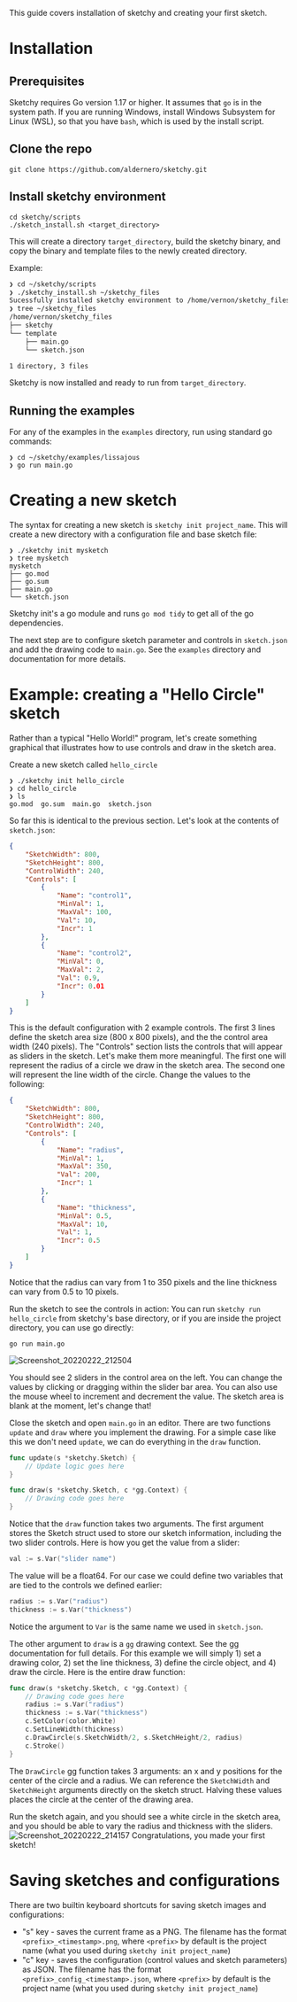 This guide covers installation of sketchy and creating your first sketch.

# Installation

## Prerequisites
Sketchy requires Go version 1.17 or higher. It assumes that `go` is in the system path. If you are running Windows, install Windows Subsystem for Linux (WSL), so that you have `bash`, which is used by the install script.

## Clone the repo

```shell
git clone https://github.com/aldernero/sketchy.git
```
## Install sketchy environment
```shell
cd sketchy/scripts
./sketch_install.sh <target_directory>
```
This will create a directory `target_directory`, build the sketchy binary, and copy the binary and template files to the newly created directory.

Example:

```bash
❯ cd ~/sketchy/scripts
❯ ./sketchy_install.sh ~/sketchy_files
Sucessfully installed sketchy environment to /home/vernon/sketchy_files
❯ tree ~/sketchy_files
/home/vernon/sketchy_files
├── sketchy
└── template
    ├── main.go
    └── sketch.json

1 directory, 3 files
```
Sketchy is now installed and ready to run from `target_directory`.

## Running the examples
For any of the examples in the `examples` directory, run using standard go commands:
```shell
❯ cd ~/sketchy/examples/lissajous
❯ go run main.go
```

# Creating a new sketch

The syntax for creating a new sketch is `sketchy init project_name`. This will create a new directory with a configuration file and base sketch file:
```shell
❯ ./sketchy init mysketch
❯ tree mysketch
mysketch
├── go.mod
├── go.sum
├── main.go
└── sketch.json
```
Sketchy init's a go module and runs `go mod tidy` to get all of the go dependencies.

The next step are to configure sketch parameter and controls in `sketch.json` and add the drawing code to `main.go`. See the `examples` directory and documentation for more details.

# Example: creating a "Hello Circle" sketch
Rather than a typical "Hello World!" program, let's create something graphical that illustrates how to use controls and draw in the sketch area.

Create a new sketch called `hello_circle`
```shell
❯ ./sketchy init hello_circle
❯ cd hello_circle
❯ ls
go.mod  go.sum  main.go  sketch.json
```
So far this is identical to the previous section. Let's look at the contents of `sketch.json`:
```json
{
    "SketchWidth": 800,
    "SketchHeight": 800,
    "ControlWidth": 240,
    "Controls": [
        {
            "Name": "control1",
            "MinVal": 1,
            "MaxVal": 100,
            "Val": 10,
            "Incr": 1
        },
        {
            "Name": "control2",
            "MinVal": 0,
            "MaxVal": 2,
            "Val": 0.9,
            "Incr": 0.01
        }
    ]
}
```
This is the default configuration with 2 example controls. The first 3 lines define the sketch area size (800 x 800 pixels), and the the control area width (240 pixels). The "Controls" section lists the controls that will appear as sliders in the sketch. Let's make them more meaningful. The first one will represent the radius of a circle we draw in the sketch area. The second one will represent the line width of the circle. Change the values to the following:
```json
{
    "SketchWidth": 800,
    "SketchHeight": 800,
    "ControlWidth": 240,
    "Controls": [
        {
            "Name": "radius",
            "MinVal": 1,
            "MaxVal": 350,
            "Val": 200,
            "Incr": 1
        },
        {
            "Name": "thickness",
            "MinVal": 0.5,
            "MaxVal": 10,
            "Val": 1,
            "Incr": 0.5
        }
    ]
}
```
Notice that the radius can vary from 1 to 350 pixels and the line thickness can vary from 0.5 to 10 pixels.

Run the sketch to see the controls in action:
You can run `sketchy run hello_circle` from sketchy's base directory, or if you are inside the project directory, you can use go directly:
```shell
go run main.go
```
![Screenshot_20220222_212504](https://user-images.githubusercontent.com/96601789/155263278-221a2e98-f48e-4300-a07b-4c6c844d3aeb.png)

You should see 2 sliders in the control area on the left. You can change the values by clicking or dragging within the slider bar area. You can also use the mouse wheel to increment and decrement the value. The sketch area is blank at the moment, let's change that!

Close the sketch and open `main.go` in an editor. There are two functions `update` and `draw` where you implement the drawing. For a simple case like this we don't need `update`, we can do everything in the `draw` function.
```go
func update(s *sketchy.Sketch) {
	// Update logic goes here
}

func draw(s *sketchy.Sketch, c *gg.Context) {
	// Drawing code goes here
}
```
Notice that the `draw` function takes two arguments. The first argument stores the Sketch struct used to store our sketch information, including the two slider controls. Here is how you get the value from a slider:

```go
val := s.Var("slider name")
```

The value will be a float64. For our case we could define two variables that are tied to the controls we defined earlier:
```go
radius := s.Var("radius")
thickness := s.Var("thickness")
```
Notice the argument to `Var` is the same name we used in `sketch.json`.

The other argument to `draw` is a `gg` drawing context. See the [gg](https://github.com/fogleman/gg) documentation for full details. For this example we will simply 1) set a drawing color, 2) set the line thickness, 3) define the circle object, and 4) draw the circle.  Here is the entire draw function:
```go
func draw(s *sketchy.Sketch, c *gg.Context) {
	// Drawing code goes here
	radius := s.Var("radius")
	thickness := s.Var("thickness")
	c.SetColor(color.White)
	c.SetLineWidth(thickness)
	c.DrawCircle(s.SketchWidth/2, s.SketchHeight/2, radius)
	c.Stroke()
}
```
The `DrawCircle` gg function takes 3 arguments: an x and y positions for the center of the circle and a radius. We can reference the `SketchWidth` and `SketchHeight` arguments directly on the sketch struct. Halving these values places the circle at the center of the drawing area.

Run the sketch again, and you should see a white circle in the sketch area, and you should be able to vary the radius and thickness with the sliders. 
![Screenshot_20220222_214157](https://user-images.githubusercontent.com/96601789/155263315-a90d8730-e049-4005-bf06-9bc5c0cc27f4.png)
Congratulations, you made your first sketch!

# Saving sketches and configurations

There are two builtin keyboard shortcuts for saving sketch images and configurations:
- "s" key - saves the current frame as a PNG. The filename has the format `<prefix>_<timestamp>.png`, where `<prefix>` by default is the project name (what you used during `sketchy init project_name`)
- "c" key - saves the configuration (control values and sketch parameters) as JSON. The filename has the format `<prefix>_config_<timestamp>.json`, where `<prefix>` by default is the project name (what you used during `sketchy init project_name`)
